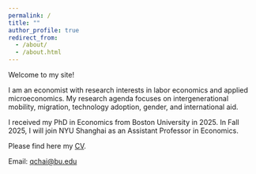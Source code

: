 ```yaml
---
permalink: /
title: ""
author_profile: true
redirect_from: 
  - /about/
  - /about.html
---
```


Welcome to my site! 

I am an economist with research interests in labor economics and applied microeconomics. My research agenda focuses on intergenerational mobility, migration, technology adoption, gender, and international aid.

I received my PhD in Economics from Boston University in 2025. In Fall 2025, I will join NYU Shanghai as an Assistant Professor in Economics.

Please find here my [CV](https://qychai.github.io/PersonalWebsite/CV_Qingyuan_Chai.pdf).

Email: [qchai@bu.edu](mailto:qingyuan.chai@nyu.edu)



